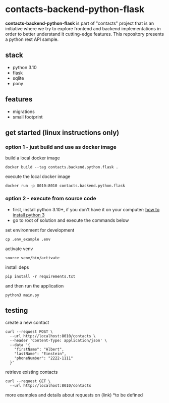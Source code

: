 # contacts-backend-python-flask

**contacts-backend-python-flask** is part of "contacts" project that is an initiative where we try to explore frontend and backend implementations in order to better understand it cutting-edge features. This repository presents a python rest API sample.

## stack
* python 3.10
* flask
* sqlite
* pony

## features
* migrations
* small footprint

## get started (linux instructions only)

### option 1 - just build and use as docker image
build a local docker image
```
docker build --tag contacts.backend.python.flask .
```

execute the local docker image
```
docker run -p 8010:8010 contacts.backend.python.flask
```
### option 2 - execute from source code 
- first, install python 3.10+, if you don't have it on your computer:  [how to install python 3](https://docs.python.org/3/using/unix.html#on-linux)
- go to root of solution and execute the commands below

set environment for development
```
cp .env_example .env
```

activate venv
```
source venv/bin/activate
```

install deps
```
pip install -r requirements.txt
```

and then run the application
```
python3 main.py
```

## testing
create a new contact
```
curl --request POST \
  --url http://localhost:8010/contacts \
  --header 'Content-Type: application/json' \
  --data '{
	"firstName": "Albert",
	"lastName": "Einstein",
	"phoneNumber": "2222-1111"
  }'
```

retrieve existing contacts
```
curl --request GET \
  --url http://localhost:8010/contacts
```
more examples and details about requests on (link) *to be defined